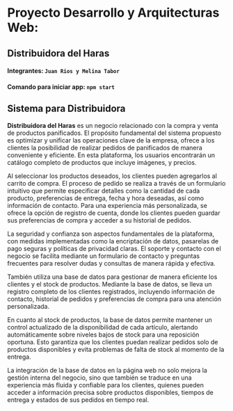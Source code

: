 # Proyecto Desarrollo y Arquitecturas Web:
## Distribuidora del Haras
#### Integrantes: `Juan Rios y Melina Tabor`
#### Comando para iniciar app: `npm start`

## Sistema para Distribuidora
__Distribuidora del Haras__ es un negocio relacionado con la compra y venta de productos panificados.
El propósito fundamental del sistema propuesto  es optimizar y unificar las operaciones clave de la empresa, ofrece a los clientes la posibilidad de realizar pedidos de panificados de manera conveniente y eficiente. En esta plataforma, los usuarios encontrarán un catálogo completo de productos que incluye imágenes, y precios. 

Al seleccionar los productos deseados, los clientes pueden agregarlos al carrito de compra. El proceso de pedido se realiza a través de un formulario intuitivo que permite especificar detalles como la cantidad de cada producto, preferencias de entrega, fecha y hora deseadas, así como información de contacto. Para una experiencia más personalizada, se ofrece la opción de registro de cuenta, donde los clientes pueden guardar sus preferencias de compra y acceder a su historial de pedidos.

La seguridad y confianza son aspectos fundamentales de la plataforma, con medidas implementadas como la encriptación de datos, pasarelas de pago seguras y políticas de privacidad claras. El soporte y contacto con el negocio se facilita mediante un formulario de contacto y preguntas frecuentes para resolver dudas y consultas de manera rápida y efectiva. 

También utiliza una base de datos para gestionar de manera eficiente los clientes y el stock de productos. Mediante la base de datos, se lleva un registro completo de los clientes registrados, incluyendo información de contacto, historial de pedidos y preferencias de compra para una atención personalizada.

En cuanto al stock de productos, la base de datos permite mantener un control actualizado de la disponibilidad de cada artículo, alertando automáticamente sobre niveles bajos de stock para una reposición oportuna. Esto garantiza que los clientes puedan realizar pedidos solo de productos disponibles y evita problemas de falta de stock al momento de la entrega.

La integración de la base de datos en la página web no solo mejora la gestión interna del negocio, sino que también se traduce en una experiencia más fluida y confiable para los clientes, quienes pueden acceder a información precisa sobre productos disponibles, tiempos de entrega y estados de sus pedidos en tiempo real.